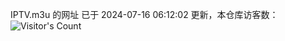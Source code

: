 IPTV.m3u 的网址 已于 2024-07-16 06:12:02 更新，本仓库访客数：![Visitor's Count](https://profile-counter.glitch.me/hero1898_tv/count.svg)
